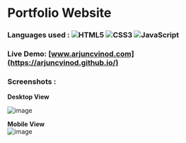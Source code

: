 # Portfolio Website

### Languages used : ![HTML5](https://img.shields.io/badge/html5-%23E34F26.svg?style=flat&logo=html5&logoColor=white) ![CSS3](https://img.shields.io/badge/css3-%231572B6.svg?style=flat&logo=css3&logoColor=white)  ![JavaScript](https://img.shields.io/badge/javascript-%23323330.svg?style=flat&logo=javascript&logoColor=%23F7DF1E)
### Live Demo: [www.arjuncvinod.com](https://arjuncvinod.github.io/)
### Screenshots :

**Desktop View** <br>

![image](https://github.com/arjuncvinod/arjuncvinod.github.io/assets/68469520/01b5f5b5-95c0-4530-8607-5831a0428aac) <br>

**Mobile View** <br>
![image](https://github.com/arjuncvinod/arjuncvinod.github.io/assets/68469520/a86cfc92-42cf-4ab5-a173-4950d1fb1742)



